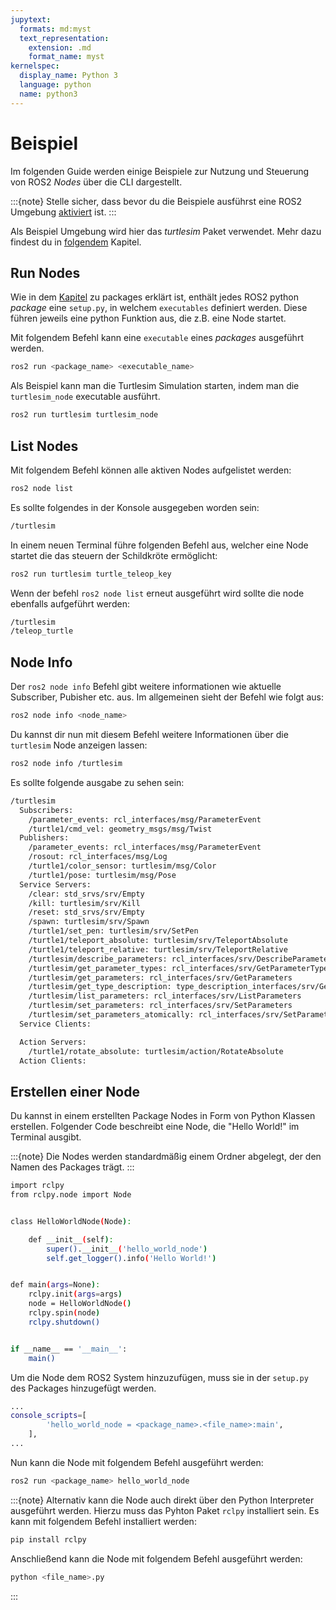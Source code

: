 ```yaml
---
jupytext:
  formats: md:myst
  text_representation:
    extension: .md
    format_name: myst
kernelspec:
  display_name: Python 3
  language: python
  name: python3
---
```


# Beispiel

Im folgenden Guide werden einige Beispiele zur Nutzung und Steuerung von ROS2 *Nodes* über die CLI dargestellt. 

:::{note}
Stelle sicher, dass bevor du die Beispiele ausführst eine ROS2 Umgebung [aktiviert](../setup/sourcen.md) ist.
:::

Als Beispiel Umgebung wird hier das *turtlesim* Paket verwendet. Mehr dazu findest du in [folgendem](../topic/turtlesim.md) Kapitel.

## Run Nodes

Wie in dem [Kapitel](../package.md) zu packages erklärt ist, enthält jedes ROS2 python *package* eine `setup.py`, in welchem `executables` definiert werden. Diese führen jeweils eine python Funktion aus, die z.B. eine Node startet.

Mit folgendem Befehl kann eine `executable` eines *packages* ausgeführt werden.

```bash
ros2 run <package_name> <executable_name>
```

Als Beispiel kann man die Turtlesim Simulation starten, indem man die `turtlesim_node` executable ausführt.

```bash
ros2 run turtlesim turtlesim_node
```

## List Nodes

Mit folgendem Befehl können alle aktiven Nodes aufgelistet werden:

```bash
ros2 node list
```

Es sollte folgendes in der Konsole ausgegeben worden sein:

```bash
/turtlesim
```

In einem neuen Terminal führe folgenden Befehl aus, welcher eine Node startet die das steuern der Schildkröte ermöglicht:

```bash
ros2 run turtlesim turtle_teleop_key
```

Wenn der befehl `ros2 node list` erneut ausgeführt wird sollte die node ebenfalls aufgeführt werden:

```bash
/turtlesim
/teleop_turtle
```

## Node Info

Der `ros2 node info` Befehl gibt weitere informationen wie aktuelle Subscriber, Pubisher etc. aus. Im allgemeinen sieht der Befehl wie folgt aus:

```bash
ros2 node info <node_name>
```

Du kannst dir nun mit diesem Befehl weitere Informationen über die `turtlesim` Node anzeigen lassen:


```bash
ros2 node info /turtlesim
```

Es sollte folgende ausgabe zu sehen sein:

```bash
/turtlesim
  Subscribers:
    /parameter_events: rcl_interfaces/msg/ParameterEvent
    /turtle1/cmd_vel: geometry_msgs/msg/Twist
  Publishers:
    /parameter_events: rcl_interfaces/msg/ParameterEvent
    /rosout: rcl_interfaces/msg/Log
    /turtle1/color_sensor: turtlesim/msg/Color
    /turtle1/pose: turtlesim/msg/Pose
  Service Servers:
    /clear: std_srvs/srv/Empty
    /kill: turtlesim/srv/Kill
    /reset: std_srvs/srv/Empty
    /spawn: turtlesim/srv/Spawn
    /turtle1/set_pen: turtlesim/srv/SetPen
    /turtle1/teleport_absolute: turtlesim/srv/TeleportAbsolute
    /turtle1/teleport_relative: turtlesim/srv/TeleportRelative
    /turtlesim/describe_parameters: rcl_interfaces/srv/DescribeParameters
    /turtlesim/get_parameter_types: rcl_interfaces/srv/GetParameterTypes
    /turtlesim/get_parameters: rcl_interfaces/srv/GetParameters
    /turtlesim/get_type_description: type_description_interfaces/srv/GetTypeDescription
    /turtlesim/list_parameters: rcl_interfaces/srv/ListParameters
    /turtlesim/set_parameters: rcl_interfaces/srv/SetParameters
    /turtlesim/set_parameters_atomically: rcl_interfaces/srv/SetParametersAtomically
  Service Clients:

  Action Servers:
    /turtle1/rotate_absolute: turtlesim/action/RotateAbsolute
  Action Clients:

```

## Erstellen einer Node

Du kannst in einem erstellten Package Nodes in Form von Python Klassen erstellen. Folgender Code beschreibt eine Node, die "Hello World!" im Terminal ausgibt. 

:::{note}
Die Nodes werden standardmäßig einem Ordner abgelegt, der den Namen des Packages trägt.
:::

```bash
import rclpy
from rclpy.node import Node


class HelloWorldNode(Node):

    def __init__(self):
        super().__init__('hello_world_node')
        self.get_logger().info('Hello World!')


def main(args=None):
    rclpy.init(args=args)
    node = HelloWorldNode()
    rclpy.spin(node)
    rclpy.shutdown()


if __name__ == '__main__':
    main()
```

Um die Node dem ROS2 System hinzuzufügen, muss sie in der `setup.py` des Packages hinzugefügt werden. 

```bash
...
console_scripts=[
        'hello_world_node = <package_name>.<file_name>:main',
    ],
...
```

Nun kann die Node mit folgendem Befehl ausgeführt werden:

```bash
ros2 run <package_name> hello_world_node
```

:::{note}
Alternativ kann die Node auch direkt über den Python Interpreter ausgeführt werden. Hierzu muss das Pyhton Paket `rclpy` installiert sein. Es kann mit folgendem Befehl installiert werden:

```bash
pip install rclpy
```

Anschließend kann die Node mit folgendem Befehl ausgeführt werden:

```bash
python <file_name>.py
```
:::

